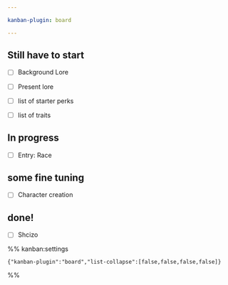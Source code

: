 ```yaml
---

kanban-plugin: board

---
```


## Still have to start

- [ ] Background Lore
- [ ] Present lore
- [ ] list of starter perks
- [ ] list of traits


## In progress

- [ ] Entry: Race


## some fine tuning

- [ ] Character creation


## done!

- [ ] Shcizo




%% kanban:settings
```
{"kanban-plugin":"board","list-collapse":[false,false,false,false]}
```
%%